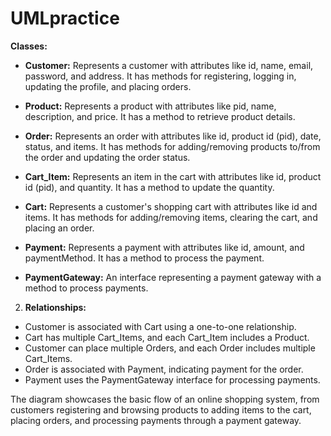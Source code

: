 # UMLpractice
**Classes:**

- **Customer:** Represents a customer with attributes like id, name, email, password, and address. It has methods for registering, logging in, updating the profile, and placing orders.

- **Product:** Represents a product with attributes like pid, name, description, and price. It has a method to retrieve product details.

- **Order:** Represents an order with attributes like id, product id (pid), date, status, and items. It has methods for adding/removing products to/from the order and updating the order status.

- **Cart_Item:** Represents an item in the cart with attributes like id, product id (pid), and quantity. It has a method to update the quantity.

- **Cart:** Represents a customer's shopping cart with attributes like id and items. It has methods for adding/removing items, clearing the cart, and placing an order.

- **Payment:** Represents a payment with attributes like id, amount, and paymentMethod. It has a method to process the payment.

- **PaymentGateway:** An interface representing a payment gateway with a method to process payments.

2. **Relationships:**

- Customer is associated with Cart using a one-to-one relationship.
- Cart has multiple Cart_Items, and each Cart_Item includes a Product.
- Customer can place multiple Orders, and each Order includes multiple Cart_Items.
- Order is associated with Payment, indicating payment for the order.
- Payment uses the PaymentGateway interface for processing payments.

The diagram showcases the basic flow of an online shopping system, from customers registering and browsing products to adding items to the cart, placing orders, and processing payments through a payment gateway.

